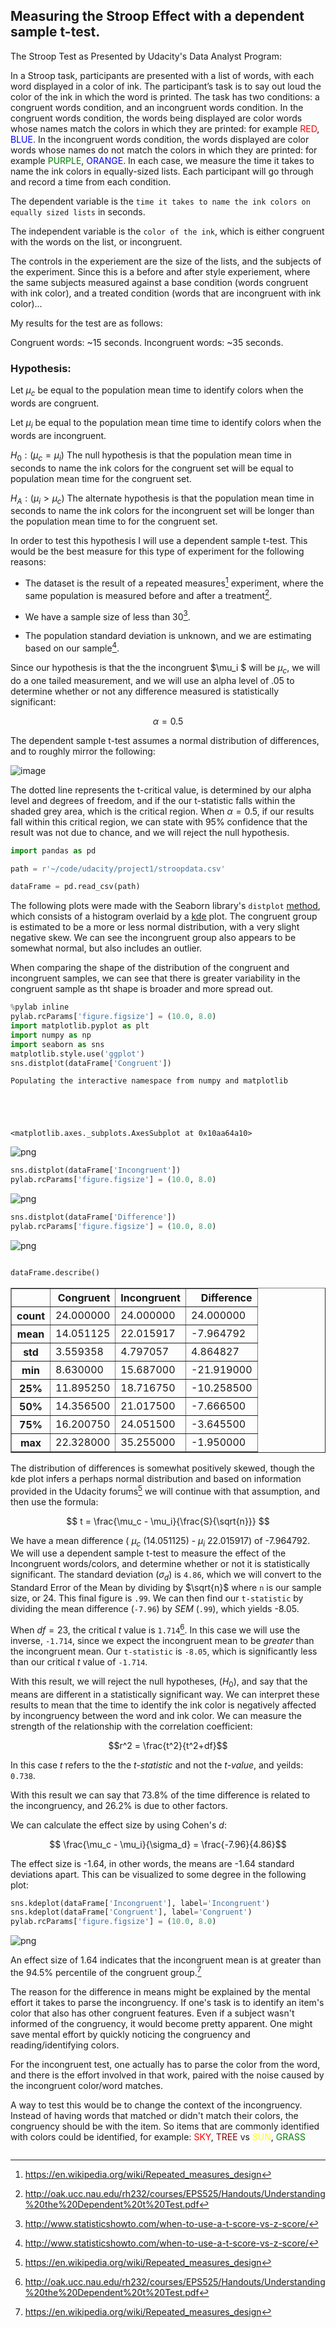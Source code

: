 
## Measuring the Stroop Effect with a dependent sample t-test.

The Stroop Test as Presented by Udacity's Data Analyst Program:

In a Stroop task, participants are presented with a list of words, with each word displayed in a color of ink. The participant’s task is to say out loud the color of the ink in which the word is printed. The task has two conditions: a congruent words condition, and an incongruent words condition. In the congruent words condition, the words being displayed are color words whose names match the colors in which they are printed: for example <span style="color: red">RED</span>, <span style="color:blue">BLUE</span>. In the incongruent words condition, the words displayed are color words whose names do not match the colors in which they are printed: for example <span style="color:green">PURPLE</span>, <span style="color:blue">ORANGE</span>. In each case, we measure the time it takes to name the ink colors in equally-sized lists. Each participant will go through and record a time from each condition.

The dependent variable is the `time it takes to name the ink colors on equally sized lists` in seconds.

The independent variable is the `color of the ink`, which is either congruent with the words on the list, or incongruent.

The controls in the experiement are the size of the lists, and the subjects of the experiment. Since this is a before and after style experiement, where the same subjects measured against a base condition (words congruent with ink color), and a treated condition (words that are incongruent with ink color)...


My results for the test are as follows:

Congruent words: ~15 seconds.
Incongruent words: ~35 seconds.

### Hypothesis:

Let $\mu_c$ be equal to the population mean time to identify colors when the words are congruent.

Let $\mu_i$ be equal to the population mean time time to identify colors when the words are incongruent.

$H_0 : (\mu_c = \mu_i)$ The null hypothesis is that the population mean time in seconds to name the ink colors for the congruent set will be equal to population mean time for the congruent set. 

$H_A: (\mu_i > \mu_c)$ The alternate hypothesis is that the population mean time in seconds to name the ink colors for the incongruent set will be longer than the population mean time to for the congruent set.


In order to test this hypothesis I will use a dependent sample t-test. This would be the best measure for this type of experiment for the following reasons:

* The dataset is the result of a repeated measures[^1] experiment, where the same population is measured before and after a treatment[^2].

* We have a sample size of less than 30[^3].

* The population standard deviation is unknown, and we are estimating based on our sample[^3].


Since our hypothesis is that the the incongruent $\mu_i $ will be $\mu_c$, we will do a one tailed measurement, and we will use an alpha level of .05 to determine whether or not any difference measured is statistically significant:

$$\alpha = 0.5$$

The dependent sample t-test assumes a normal distribution of differences, and to roughly mirror the following:

![image](images/one-tail_with_alpha.png)

The dotted line represents the t-critical value, is determined by our alpha level and degrees of freedom, and if the our t-statistic falls within the shaded grey area, which is the critical region. When $\alpha = 0.5$, if our results fall within this critical region, we can state with 95% confidence that the result was not due to chance, and we will reject the null hypothesis. 

[^1]: https://en.wikipedia.org/wiki/Repeated_measures_design
[^2]: http://oak.ucc.nau.edu/rh232/courses/EPS525/Handouts/Understanding%20the%20Dependent%20t%20Test.pdf
[^3]: http://www.statisticshowto.com/when-to-use-a-t-score-vs-z-score/


```python
import pandas as pd

```


```python
path = r'~/code/udacity/project1/stroopdata.csv'

dataFrame = pd.read_csv(path)

```

The following plots were made with the Seaborn library's `distplot` [method](https://stanford.edu/~mwaskom/software/seaborn/generated/seaborn.distplot.html), which consists of a histogram overlaid by a [kde](https://en.wikipedia.org/wiki/Kernel_density_estimation) plot. The congruent group is estimated to be a more or less normal distribution, with a very slight negative skew. We can see the incongruent group also appears to be somewhat normal, but also includes an outlier.

When comparing the shape of the distribution of the congruent and incongruent samples, we can see that there is greater variability in the congruent sample as tht shape is broader and more spread out.


```python
%pylab inline
pylab.rcParams['figure.figsize'] = (10.0, 8.0)
import matplotlib.pyplot as plt
import numpy as np
import seaborn as sns
matplotlib.style.use('ggplot')
sns.distplot(dataFrame['Congruent'])

```

    Populating the interactive namespace from numpy and matplotlib





    <matplotlib.axes._subplots.AxesSubplot at 0x10aa64a10>




![png](images/output_4_2.png)



```python
sns.distplot(dataFrame['Incongruent'])
pylab.rcParams['figure.figsize'] = (10.0, 8.0)
```


![png](images/output_5_0.png)



```python
sns.distplot(dataFrame['Difference'])
pylab.rcParams['figure.figsize'] = (10.0, 8.0)
```


![png](images/output_6_0.png)



```python

dataFrame.describe()
```




<div>
<table border="1" class="dataframe">
  <thead>
    <tr style="text-align: right;">
      <th></th>
      <th>Congruent</th>
      <th>Incongruent</th>
      <th>Difference</th>
    </tr>
  </thead>
  <tbody>
    <tr>
      <th>count</th>
      <td>24.000000</td>
      <td>24.000000</td>
      <td>24.000000</td>
    </tr>
    <tr>
      <th>mean</th>
      <td>14.051125</td>
      <td>22.015917</td>
      <td>-7.964792</td>
    </tr>
    <tr>
      <th>std</th>
      <td>3.559358</td>
      <td>4.797057</td>
      <td>4.864827</td>
    </tr>
    <tr>
      <th>min</th>
      <td>8.630000</td>
      <td>15.687000</td>
      <td>-21.919000</td>
    </tr>
    <tr>
      <th>25%</th>
      <td>11.895250</td>
      <td>18.716750</td>
      <td>-10.258500</td>
    </tr>
    <tr>
      <th>50%</th>
      <td>14.356500</td>
      <td>21.017500</td>
      <td>-7.666500</td>
    </tr>
    <tr>
      <th>75%</th>
      <td>16.200750</td>
      <td>24.051500</td>
      <td>-3.645500</td>
    </tr>
    <tr>
      <th>max</th>
      <td>22.328000</td>
      <td>35.255000</td>
      <td>-1.950000</td>
    </tr>
  </tbody>
</table>
</div>



The distribution of differences is somewhat positively skewed, though the kde plot infers a perhaps normal distribution and based on information provided in the Udacity forums[^1] we will continue with that assumption, and then use the formula:

$$ t = \frac{\mu_c - \mu_i}{\frac{S}{\sqrt{n}}} $$

We have a mean difference ( $\mu_c$ (14.051125) - $\mu_i$ 22.015917) of -7.964792. We will use a dependent sample t-test to measure the effect of the Incongruent words/colors, and determine whether or not it is statistically significant. The standard deviation ($\sigma_d$) is `4.86`, which we will convert to the Standard Error of the Mean by dividing by $\sqrt{n}$ where `n` is our sample size, or 24. This final figure is `.99`. We can then find our `t-statistic` by dividing the mean difference (`-7.96`) by $SEM$ (`.99`), which yields -8.05.

When $df = 23$, the critical $t$ value is `1.714`[^2]. In this case we will use the inverse, `-1.714`, since we expect the incongruent mean to be *greater* than the incongruent mean. Our `t-statistic` is `-8.05`, which is significantly less than our critical $t$ value of `-1.714`. 

With this result, we will reject the null hypotheses, ($H_0$), and say that the means are different in a statistically significant way. We can interpret these results to mean that the time to identify the ink color is negatively affected by incongruency between the word and ink color. We can measure the strength of the relationship with the correlation coefficient:


$$r^2 = \frac{t^2}{t^2+df}$$

In this case $t$ refers to the the *t-statistic* and not the *t-value*, and yeilds: `0.738`.

With this result we can say that 73.8% of the time difference is related to the incongruency, and 26.2% is due to other factors. 

We can calculate the effect size by using Cohen's $d$:

$$ \frac{\mu_c - \mu_i}{\sigma_d} = \frac{-7.96}{4.86}$$

The effect size is -1.64, in other words, the means are -1.64 standard deviations apart. This can be visualized to some degree in the following plot:


[^1]:https://discussions.udacity.com/t/assumptions-of-a-paired-sample-t-test/36020/2
[^2]:http://www.sjsu.edu/faculty/gerstman/StatPrimer/t-table.pdf


```python
sns.kdeplot(dataFrame['Incongruent'], label='Incongruent')
sns.kdeplot(dataFrame['Congruent'], label='Congruent')
pylab.rcParams['figure.figsize'] = (10.0, 8.0)
```


![png](images/output_9_0.png)


An effect size of 1.64 indicates that the incongruent mean is at greater than the 94.5% percentile of the congruent group.[^1]

The reason for the difference in means might be explained by the mental effort it takes to parse the incongruency. If one's task is to identify an item's color that also has other congruent features. Even if a subject wasn't informed of the congruency, it would become pretty apparent. One might save mental effort by quickly noticing the congruency and reading/identifying colors. 

For the incongruent test, one actually has to parse the color from the word, and there is the effort involved in that work, paired with the noise caused by the incongruent color/word matches.

A way to test this would be to change the context of the incongruency. Instead of having words that matched or didn't match their colors, the congruency should be with the item. So items that are commonly identified with colors could be identified, for example: <span style="color: red">SKY</span>, <span style="color:maroon">TREE</span> vs <span style="color: yellow">SUN</span>, <span style="color:green">GRASS</span>


[^1]: http://www.uccs.edu/lbecker/effect-size.html


```python

```
